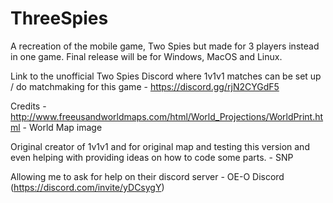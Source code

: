 # ThreeSpies
A recreation of the mobile game, Two Spies but made for 3 players instead in one game. Final release will be for Windows, MacOS and Linux.

Link to the unofficial Two Spies Discord where 1v1v1 matches can be set up / do matchmaking for this game - https://discord.gg/rjN2CYGdF5

Credits - 
http://www.freeusandworldmaps.com/html/World_Projections/WorldPrint.html - World Map image

Original creator of 1v1v1 and for original map and testing this version and even helping with providing ideas on how to code some parts. - SNP

Allowing me to ask for help on their discord server - OE-O Discord (https://discord.com/invite/yDCsygY)

